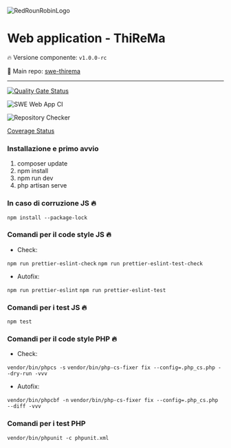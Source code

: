 ![RedRounRobinLogo](https://i.imgur.com/3Dcv4vs.png)

# Web application - ThiReMa

:fire: Versione componente: `v1.0.0-rc` 

:pushpin: Main repo: [swe-thirema](https://github.com/RedRoundRobin/swe-thirema)

---

[![Quality Gate Status](https://sonarcloud.io/api/project_badges/measure?project=RedRoundRobin_swe-webapp&metric=alert_status)](https://sonarcloud.io/dashboard?id=RedRoundRobin_swe-webapp)

![SWE Web App CI](https://github.com/RedRoundRobin/swe-webapp/workflows/SWE%20Web%20App%20CI/badge.svg)

![Repository Checker](https://github.com/RedRoundRobin/swe-webapp/workflows/Repository%20Checker/badge.svg)

[Coverage Status](https://coveralls.io/github/RedRoundRobin/swe-webapp?branch=develop)


### Installazione e primo avvio

1. composer update
2. npm install
3. npm run dev
4. php artisan serve


### In caso di corruzione JS :fire:

`npm install --package-lock`

### Comandi per il code style JS :fire:

- Check:

`npm run prettier-eslint-check`
`npm run prettier-eslint-test-check`

- Autofix:

`npm run prettier-eslint`
`npm run prettier-eslint-test`


### Comandi per i test JS :fire:

`npm test`


### Comandi per il code style PHP :fire:

- Check:

`vendor/bin/phpcs -s`
`vendor/bin/php-cs-fixer fix --config=.php_cs.php --dry-run -vvv`

- Autofix: 

`vendor/bin/phpcbf -n`
`vendor/bin/php-cs-fixer fix --config=.php_cs.php --diff -vvv`


### Comandi per i test PHP

`vendor/bin/phpunit -c phpunit.xml`

